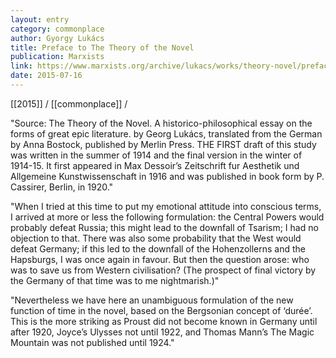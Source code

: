 ```yaml
---
layout: entry
category: commonplace
author: Gyorgy Lukács
title: Preface to The Theory of the Novel
publication: Marxists
link: https://www.marxists.org/archive/lukacs/works/theory-novel/preface.htm
date: 2015-07-16
---
```


[[2015]] / [[commonplace]] / 

"Source: The Theory of the Novel. A historico-philosophical essay on the forms of great epic literature. by Georg Lukács, translated from the German by Anna Bostock, published by Merlin Press. THE FIRST draft of this study was written in the summer of 1914 and the final version in the winter of 1914-15. It first appeared in Max Dessoir’s Zeitschrift fur Aesthetik und Allgemeine Kunstwissenschaft in 1916 and was published in book form by P. Cassirer, Berlin, in 1920."

"When I tried at this time to put my emotional attitude into conscious terms, I arrived at more or less the following formulation: the Central Powers would probably defeat Russia; this might lead to the downfall of Tsarism; I had no objection to that. There was also some probability that the West would defeat Germany; if this led to the downfall of the Hohenzollerns and the Hapsburgs, I was once again in favour. But then the question arose: who was to save us from Western civilisation? (The prospect of final victory by the Germany of that time was to me nightmarish.)"

"Nevertheless we have here an unambiguous formulation of the new function of time in the novel, based on the Bergsonian concept of ‘durée’. This is the more striking as Proust did not become known in Germany until after 1920, Joyce’s Ulysses not until 1922, and Thomas Mann’s The Magic Mountain was not published until 1924."
